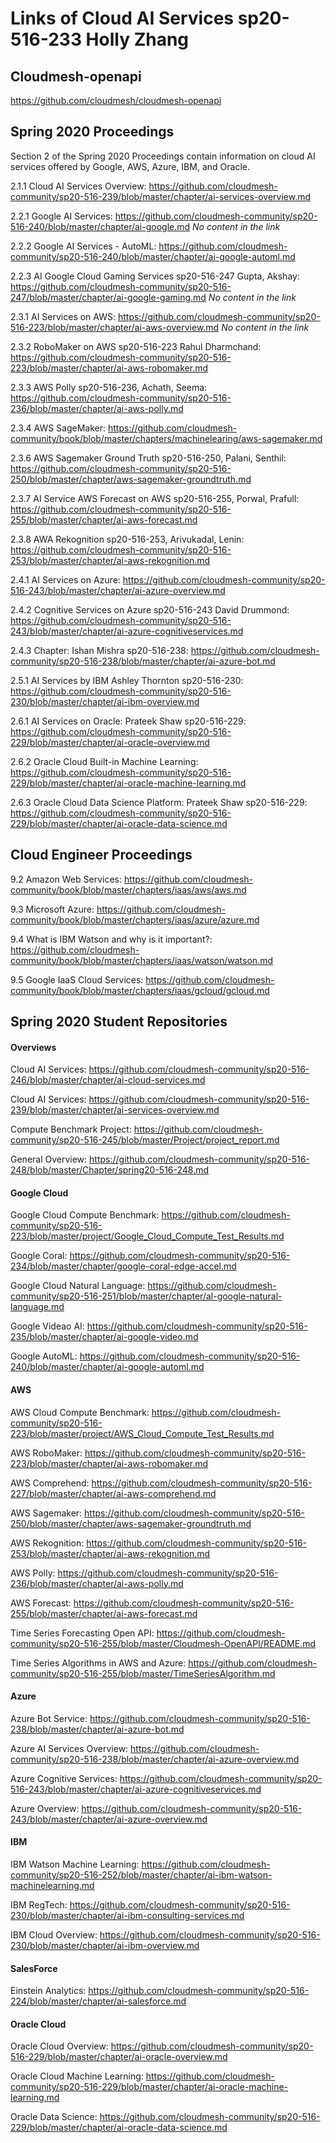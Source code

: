 # Links of Cloud AI Services sp20-516-233 Holly Zhang

## Cloudmesh-openapi

<https://github.com/cloudmesh/cloudmesh-openapi>

## Spring 2020 Proceedings

Section 2 of the Spring 2020 Proceedings contain information on cloud AI 
services offered by Google, AWS, Azure, IBM, and Oracle.

2.1.1 Cloud AI Services Overview: <https://github.com/cloudmesh-community/sp20-516-239/blob/master/chapter/ai-services-overview.md>

2.2.1 Google AI Services: <https://github.com/cloudmesh-community/sp20-516-240/blob/master/chapter/ai-google.md>
*No content in the link*

2.2.2 Google AI Services - AutoML: <https://github.com/cloudmesh-community/sp20-516-240/blob/master/chapter/ai-google-automl.md>

2.2.3 AI Google Cloud Gaming Services sp20-516-247 Gupta, Akshay: <https://github.com/cloudmesh-community/sp20-516-247/blob/master/chapter/ai-google-gaming.md> 
*No content in the link*

2.3.1 AI Services on AWS: <https://github.com/cloudmesh-community/sp20-516-223/blob/master/chapter/ai-aws-overview.md> 
*No content in the link*

2.3.2 RoboMaker on AWS sp20-516-223 Rahul Dharmchand: <https://github.com/cloudmesh-community/sp20-516-223/blob/master/chapter/ai-aws-robomaker.md>

2.3.3 AWS Polly sp20-516-236, Achath, Seema: <https://github.com/cloudmesh-community/sp20-516-236/blob/master/chapter/ai-aws-polly.md>

2.3.4 AWS SageMaker: <https://github.com/cloudmesh-community/book/blob/master/chapters/machinelearing/aws-sagemaker.md>

2.3.6 AWS Sagemaker Ground Truth sp20-516-250, Palani, Senthil: <https://github.com/cloudmesh-community/sp20-516-250/blob/master/chapter/aws-sagemaker-groundtruth.md>

2.3.7 AI Service AWS Forecast on AWS sp20-516-255, Porwal, Prafull: <https://github.com/cloudmesh-community/sp20-516-255/blob/master/chapter/ai-aws-forecast.md>

2.3.8 AWA Rekognition sp20-516-253, Arivukadal, Lenin: <https://github.com/cloudmesh-community/sp20-516-253/blob/master/chapter/ai-aws-rekognition.md>

2.4.1 AI Services on Azure: <https://github.com/cloudmesh-community/sp20-516-243/blob/master/chapter/ai-azure-overview.md>

2.4.2 Cognitive Services on Azure sp20-516-243 David Drummond: <https://github.com/cloudmesh-community/sp20-516-243/blob/master/chapter/ai-azure-cognitiveservices.md>

2.4.3 Chapter: Ishan Mishra sp20-516-238: <https://github.com/cloudmesh-community/sp20-516-238/blob/master/chapter/ai-azure-bot.md>

2.5.1 AI Services by IBM Ashley Thornton sp20-516-230: <https://github.com/cloudmesh-community/sp20-516-230/blob/master/chapter/ai-ibm-overview.md>

2.6.1 AI Services on Oracle: Prateek Shaw sp20-516-229: <https://github.com/cloudmesh-community/sp20-516-229/blob/master/chapter/ai-oracle-overview.md>

2.6.2 Oracle Cloud Built-in Machine Learning: <https://github.com/cloudmesh-community/sp20-516-229/blob/master/chapter/ai-oracle-machine-learning.md>

2.6.3 Oracle Cloud Data Science Platform: Prateek Shaw sp20-516-229: <https://github.com/cloudmesh-community/sp20-516-229/blob/master/chapter/ai-oracle-data-science.md> 

## Cloud Engineer Proceedings

9.2 Amazon Web Services: <https://github.com/cloudmesh-community/book/blob/master/chapters/iaas/aws/aws.md>

9.3 Microsoft Azure: <https://github.com/cloudmesh-community/book/blob/master/chapters/iaas/azure/azure.md>

9.4 What is IBM Watson and why is it important?: <https://github.com/cloudmesh-community/book/blob/master/chapters/iaas/watson/watson.md>

9.5 Google IaaS Cloud Services: <https://github.com/cloudmesh-community/book/blob/master/chapters/iaas/gcloud/gcloud.md>



## Spring 2020 Student Repositories

#### Overviews

Cloud AI Services: <https://github.com/cloudmesh-community/sp20-516-246/blob/master/chapter/ai-cloud-services.md>

Cloud AI Services: <https://github.com/cloudmesh-community/sp20-516-239/blob/master/chapter/ai-services-overview.md>

Compute Benchmark Project: <https://github.com/cloudmesh-community/sp20-516-245/blob/master/Project/project_report.md>

General Overview: <https://github.com/cloudmesh-community/sp20-516-248/blob/master/Chapter/spring20-516-248.md>

#### Google Cloud

Google Cloud Compute Benchmark: <https://github.com/cloudmesh-community/sp20-516-223/blob/master/project/Google_Cloud_Compute_Test_Results.md>

Google Coral: <https://github.com/cloudmesh-community/sp20-516-234/blob/master/chapter/google-coral-edge-accel.md>

Google Cloud Natural Language: <https://github.com/cloudmesh-community/sp20-516-251/blob/master/chapter/al-google-natural-language.md>

Google Videao AI: <https://github.com/cloudmesh-community/sp20-516-235/blob/master/chapter/ai-google-video.md>

Google AutoML: <https://github.com/cloudmesh-community/sp20-516-240/blob/master/chapter/ai-google-automl.md>

#### AWS

AWS Cloud Compute Benchmark: <https://github.com/cloudmesh-community/sp20-516-223/blob/master/project/AWS_Cloud_Compute_Test_Results.md>

AWS RoboMaker: <https://github.com/cloudmesh-community/sp20-516-223/blob/master/chapter/ai-aws-robomaker.md>

AWS Comprehend: <https://github.com/cloudmesh-community/sp20-516-227/blob/master/chapter/ai-aws-comprehend.md>

AWS Sagemaker: <https://github.com/cloudmesh-community/sp20-516-250/blob/master/chapter/aws-sagemaker-groundtruth.md>

AWS Rekognition: <https://github.com/cloudmesh-community/sp20-516-253/blob/master/chapter/ai-aws-rekognition.md>

AWS Polly: <https://github.com/cloudmesh-community/sp20-516-236/blob/master/chapter/ai-aws-polly.md>

AWS Forecast: <https://github.com/cloudmesh-community/sp20-516-255/blob/master/chapter/ai-aws-forecast.md>

Time Series Forecasting Open API: <https://github.com/cloudmesh-community/sp20-516-255/blob/master/Cloudmesh-OpenAPI/README.md>

Time Series Algorithms in AWS and Azure: <https://github.com/cloudmesh-community/sp20-516-255/blob/master/TimeSeriesAlgorithm.md>

#### Azure

Azure Bot Service: <https://github.com/cloudmesh-community/sp20-516-238/blob/master/chapter/ai-azure-bot.md>

Azure AI Services Overview: <https://github.com/cloudmesh-community/sp20-516-238/blob/master/chapter/ai-azure-overview.md>

Azure Cognitive Services: <https://github.com/cloudmesh-community/sp20-516-243/blob/master/chapter/ai-azure-cognitiveservices.md>

Azure Overview: <https://github.com/cloudmesh-community/sp20-516-243/blob/master/chapter/ai-azure-overview.md>

#### IBM 

IBM Watson Machine Learning: <https://github.com/cloudmesh-community/sp20-516-252/blob/master/chapter/ai-ibm-watson-machinelearning.md>

IBM RegTech: <https://github.com/cloudmesh-community/sp20-516-230/blob/master/chapter/ai-ibm-consulting-services.md>

IBM Cloud Overview: <https://github.com/cloudmesh-community/sp20-516-230/blob/master/chapter/ai-ibm-overview.md>

#### SalesForce

Einstein Analytics: <https://github.com/cloudmesh-community/sp20-516-224/blob/master/chapter/ai-salesforce.md>

#### Oracle Cloud

Oracle Cloud Overview: <https://github.com/cloudmesh-community/sp20-516-229/blob/master/chapter/ai-oracle-overview.md>

Oracle Cloud Machine Learning: <https://github.com/cloudmesh-community/sp20-516-229/blob/master/chapter/ai-oracle-machine-learning.md>

Oracle Data Science: <https://github.com/cloudmesh-community/sp20-516-229/blob/master/chapter/ai-oracle-data-science.md>